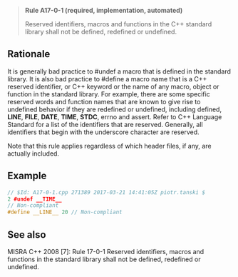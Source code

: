 > **Rule A17-0-1 (required, implementation, automated)**
>
> Reserved identifiers, macros and functions in the C++ standard library
> shall not be defined, redefined or undefined.

## Rationale

It is generally bad practice to #undef a macro that is defined in the standard library. It
is also bad practice to #define a macro name that is a C++ reserved identifier, or C++
keyword or the name of any macro, object or function in the standard library. For
example, there are some specific reserved words and function names that are known
to give rise to undefined behavior if they are redefined or undefined, including
defined, **LINE**, **FILE**, **DATE**, **TIME**, **STDC**, errno and assert.
Refer to C++ Language Standard for a list of the identifiers that are reserved.
Generally, all identifiers that begin with the underscore character are reserved.

Note that this rule applies regardless of which header files, if any, are actually included.

## Example

```cpp
// $Id: A17-0-1.cpp 271389 2017-03-21 14:41:05Z piotr.tanski $
2 #undef __TIME__
// Non-compliant
#define __LINE__ 20 // Non-compliant

```

## See also

MISRA C++ 2008 [7]: Rule 17-0-1 Reserved identifiers, macros and functions in
the standard library shall not be defined, redefined or undefined.
